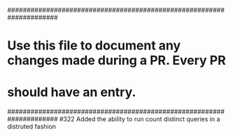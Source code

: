 #####################################################################
# Use this file to document any changes made during a PR. Every PR  #
# should have an entry.                                             #
#####################################################################
#322 Added the ability to run count distinct queries in a distruted fashion
